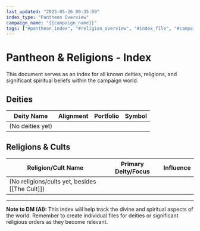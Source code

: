 ```yaml
---
last_updated: "2025-05-26 00:35:09"
index_type: "Pantheon Overview"
campaign_name: "{{campaign_name}}"
tags: ["#pantheon_index", "#religion_overview", "#index_file", "#campaign_lore", "#deities", "#cults", "#spiritual_beliefs"] # (NEW/ENHANCED)
---
```

# Pantheon & Religions - Index

This document serves as an index for all known deities, religions, and significant spiritual beliefs within the campaign world.

## Deities

| Deity Name | Alignment | Portfolio | Symbol |
|---|---|---|---|
| (No deities yet) | | | |

## Religions & Cults

| Religion/Cult Name | Primary Deity/Focus | Influence |
|---|---|---|
| (No religions/cults yet, besides [[The Cult]]) | | |

---
**Note to DM (AI):** This index will help track the divine and spiritual aspects of the world. Remember to create individual files for deities or significant religious orders as they become relevant.